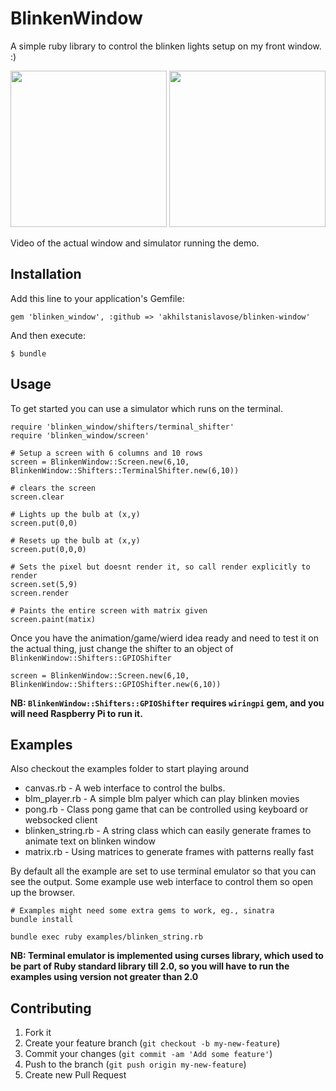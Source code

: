 # BlinkenWindow

A simple ruby library to control the blinken lights setup on my front window. :)

<a href='https://www.youtube.com/watch?v=FQo2XVC0iSQ' target='_blank'><img src='https://cloud.githubusercontent.com/assets/955760/5564442/261ab332-8ee7-11e4-8480-2f0c218a6655.png' height='250' /></a>
<a href='https://asciinema.org/a/14974?autoplay=1' target='_blank'><img src='https://cloud.githubusercontent.com/assets/955760/5542335/07769048-8b0b-11e4-9f44-b34fe9a41c8b.png' height='250' /></a>

Video of the actual window and simulator running the demo.

## Installation

Add this line to your application's Gemfile:

    gem 'blinken_window', :github => 'akhilstanislavose/blinken-window'

And then execute:

    $ bundle

## Usage

To get started you can use a simulator which runs on the terminal.

    require 'blinken_window/shifters/terminal_shifter'
    require 'blinken_window/screen'

    # Setup a screen with 6 columns and 10 rows
    screen = BlinkenWindow::Screen.new(6,10, BlinkenWindow::Shifters::TerminalShifter.new(6,10))

    # clears the screen
    screen.clear

    # Lights up the bulb at (x,y)
    screen.put(0,0)

    # Resets up the bulb at (x,y)
    screen.put(0,0,0)

    # Sets the pixel but doesnt render it, so call render explicitly to render
    screen.set(5,9)
    screen.render

    # Paints the entire screen with matrix given
    screen.paint(matix)

Once you have the animation/game/wierd idea ready and need to test it on the actual thing, just change the shifter to an object of `BlinkenWindow::Shifters::GPIOShifter`

    screen = BlinkenWindow::Screen.new(6,10, BlinkenWindow::Shifters::GPIOShifter.new(6,10))

**NB: `BlinkenWindow::Shifters::GPIOShifter` requires `wiringpi` gem, and you will need Raspberry Pi to run it.**

## Examples

Also checkout the examples folder to start playing around

  * canvas.rb -  A web interface to control the bulbs.
  * blm_player.rb - A simple blm palyer which can play blinken movies
  * pong.rb - Class pong game that can be controlled using keyboard or websocked client
  * blinken_string.rb - A string class which can easily generate frames to animate text on blinken window
  * matrix.rb - Using matrices to generate frames with patterns really fast

By default all the example are set to use terminal emulator so that you can see the output. Some example use web interface to control them so open up the browser.

    # Examples might need some extra gems to work, eg., sinatra
    bundle install

    bundle exec ruby examples/blinken_string.rb

**NB: Terminal emulator is implemented using curses library, which used to be part of Ruby standard library till 2.0, so you will have to run the examples using version not greater than 2.0**

## Contributing

1. Fork it
2. Create your feature branch (`git checkout -b my-new-feature`)
3. Commit your changes (`git commit -am 'Add some feature'`)
4. Push to the branch (`git push origin my-new-feature`)
5. Create new Pull Request
